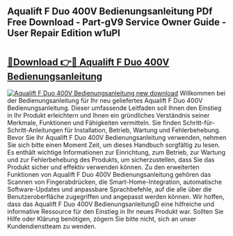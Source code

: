 ## Aqualift F Duo 400V Bedienungsanleitung PDf Free Download - Part-gV9 Service Owner Guide - User Repair Edition w1uPI

# <h2><a href="http://df3hm4k.blite.top/?on=Aqualift+F+Duo+400V+Bedienungsanleitung">🔗Download 👉🔴 Aqualift F Duo 400V Bedienungsanleitung</a></h2>

[![Aqualift F Duo 400V Bedienungsanleitung new download](https://i.imgur.com/lujVjoI.png)](http://df3hm4k.blite.top/?on=Aqualift+F+Duo+400V+Bedienungsanleitung)
Willkommen bei der Bedienungsanleitung für Ihr neu geliefertes Aqualift F Duo 400V Bedienungsanleitung. Dieser umfassende Leitfaden soll Ihnen den Einstieg in Ihr Produkt erleichtern und Ihnen ein gründliches Verständnis seiner Merkmale, Funktionen und Fähigkeiten vermitteln. Sie finden Schritt-für-Schritt-Anleitungen für Installation, Betrieb, Wartung und Fehlerbehebung. Bevor Sie Ihr Aqualift F Duo 400V Bedienungsanleitung verwenden, nehmen Sie sich bitte einen Moment Zeit, um dieses Handbuch sorgfältig zu lesen. Es enthält wichtige Informationen zur Einrichtung, zum Betrieb, zur Wartung und zur Fehlerbehebung des Produkts, um sicherzustellen, dass Sie das Produkt sicher und effektiv verwenden können. Zu den erweiterten Funktionen von Aqualift F Duo 400V Bedienungsanleitung gehören das Scannen von Fingerabdrücken, die Smart-Home-Integration, automatische Software-Updates und anpassbare Sprachbefehle, auf die alle über die Benutzeroberfläche zugegriffen und angepasst werden können. Wir hoffen, dass das Aqualift F Duo 400V BedienungsanleitungD eine hilfreiche und informative Ressource für den Einstieg in Ihr neues Produkt war. Sollten Sie Hilfe oder Klärung benötigen, zögern Sie bitte nicht, sich an unser Kundendienstteam zu wenden.
